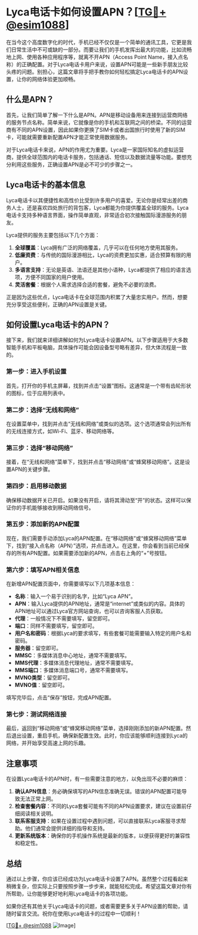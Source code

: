 # Lyca电话卡如何设置APN？[[TG💪+ @esim1088](https://t.me/s/esim1088)]

在当今这个高度数字化的时代，手机已经不仅仅是一个简单的通讯工具，它更是我们日常生活中不可或缺的一部分。而要让我们的手机发挥出最大的功能，比如流畅地上网、使用各种应用程序等，就离不开APN（Access Point Name，接入点名称）的正确配置。对于Lyca电话卡用户来说，设置APN可能是一些新手朋友比较头疼的问题。别担心，这篇文章将手把手教你如何轻松搞定Lyca电话卡的APN设置，让你的网络体验更加顺畅。

## 什么是APN？

首先，让我们简单了解一下什么是APN。APN是移动设备用来连接到运营商网络的服务节点名称。简单来说，它就像是你的手机和互联网之间的桥梁。不同的运营商有不同的APN设置，因此如果你更换了SIM卡或者出国旅行时使用了新的SIM卡，可能就需要重新配置APN才能正常使用数据服务。

对于Lyca电话卡来说，APN的作用尤为重要。Lyca是一家国际知名的虚拟运营商，提供全球范围内的电话卡服务，包括通话、短信以及数据流量等功能。要想充分利用这些服务，正确设置APN是必不可少的步骤之一。

## Lyca电话卡的基本信息

Lyca电话卡以其便捷性和高性价比受到许多用户的喜爱。无论你是经常出差的商务人士，还是喜欢四处旅行的背包客，Lyca都能为你提供覆盖全球的服务。Lyca电话卡支持多种语言界面，操作简单直观，非常适合初次接触国际漫游服务的朋友。

Lyca提供的服务主要包括以下几个方面：

1. **全球覆盖**：Lyca拥有广泛的网络覆盖，几乎可以在任何地方使用其服务。
2. **低廉资费**：与传统的国际漫游相比，Lyca的资费更加实惠，适合预算有限的用户。
3. **多语言支持**：无论是英语、法语还是其他小语种，Lyca都提供了相应的语言选项，方便不同国家的用户使用。
4. **灵活套餐**：根据个人需求选择合适的套餐，避免不必要的浪费。

正是因为这些优点，Lyca电话卡在全球范围内积累了大量忠实用户。然而，想要充分享受这些便利，正确的APN设置是关键。

## 如何设置Lyca电话卡的APN？

接下来，我们就来详细讲解如何为Lyca电话卡设置APN。以下步骤适用于大多数智能手机和平板电脑，具体操作可能会因设备型号略有差异，但大体流程是一致的。

### 第一步：进入手机设置

首先，打开你的手机主屏幕，找到并点击“设置”图标。这通常是一个带有齿轮形状的图标，位于应用列表中。

### 第二步：选择“无线和网络”

在设置菜单中，找到并点击“无线和网络”或类似的选项。这个选项通常会列出所有的无线连接方式，如Wi-Fi、蓝牙、移动网络等。

### 第三步：选择“移动网络”

接着，在“无线和网络”菜单下，找到并点击“移动网络”或“蜂窝移动网络”。这是设置APN的关键步骤。

### 第四步：启用移动数据

确保移动数据开关已开启。如果没有开启，请将其滑动至“开”的状态。这样可以保证你的手机能够接收到移动网络信号。

### 第五步：添加新的APN配置

现在，我们需要手动添加Lyca的APN配置。在“移动网络”或“蜂窝移动网络”菜单下，找到“接入点名称（APN）”选项，并点击进入。在这里，你会看到当前已经保存的所有APN配置。如果需要添加新的APN，点击右上角的“+”号按钮。

### 第六步：填写APN相关信息

在新增APN配置页面中，你需要填写以下几项基本信息：

- **名称**：输入一个易于识别的名字，比如“Lyca APN”。
- **APN**：输入Lyca提供的APN地址，通常是“internet”或类似的内容。具体的APN地址可以通过Lyca官方网站查询，也可以咨询客服人员获取。
- **代理**：一般情况下不需要填写，留空即可。
- **端口**：同样不需要填写，留空即可。
- **用户名和密码**：根据Lyca的要求填写，有些套餐可能需要输入特定的用户名和密码。
- **服务器**：留空即可。
- **MMSC**：多媒体消息中心地址，通常不需要填写。
- **MMS代理**：多媒体消息代理地址，通常不需要填写。
- **MMS端口**：多媒体消息端口号，通常不需要填写。
- **MVNO类型**：留空即可。
- **MVNO值**：留空即可。

填写完毕后，点击“保存”按钮，完成APN配置。

### 第七步：测试网络连接

最后，返回到“移动网络”或“蜂窝移动网络”菜单，选择刚刚添加的新APN配置。然后退出设置，重启手机，确保新配置生效。此时，你应该能够顺利连接到Lyca的网络，并开始享受高速上网的乐趣。

## 注意事项

在设置Lyca电话卡的APN时，有一些需要注意的地方，以免出现不必要的麻烦：

1. **确认APN信息**：务必确保填写的APN信息准确无误。错误的APN配置可能导致无法正常上网。
2. **检查套餐内容**：不同的Lyca套餐可能有不同的APN设置要求，建议在设置前仔细阅读相关说明。
3. **联系客服支持**：如果在设置过程中遇到问题，可以直接联系Lyca客服寻求帮助。他们通常会提供详细的指导和支持。
4. **更新系统版本**：确保你的手机操作系统是最新的版本，以便获得更好的兼容性和稳定性。

## 总结

通过以上步骤，你应该已经成功为Lyca电话卡设置了APN。虽然整个过程看起来稍微复杂，但实际上只要按照步骤一步步来，就能轻松完成。希望这篇文章对你有所帮助，让你能够更好地利用Lyca电话卡的各项功能。

如果你还有其他关于Lyca电话卡的问题，或者需要更多关于APN设置的帮助，请随时留言交流。祝你在使用Lyca电话卡的过程中一切顺利！

[[TG💪+ @esim1088](https://t.me/s/esim1088) ![Image](https://i.postimg.cc/4NQfJmqS/Snipaste-2025-05-13-00-14-12.png)]